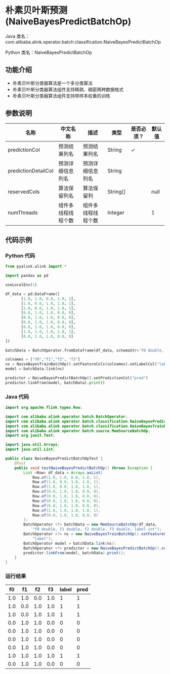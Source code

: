 # 朴素贝叶斯预测 (NaiveBayesPredictBatchOp)
Java 类名：com.alibaba.alink.operator.batch.classification.NaiveBayesPredictBatchOp

Python 类名：NaiveBayesPredictBatchOp


## 功能介绍

* 朴素贝叶斯分类器算法是一个多分类算法
* 朴素贝叶斯分类器算法组件支持稀疏、稠密两种数据格式
* 朴素贝叶斯分类器算法组件支持带样本权重的训练

## 参数说明

| 名称 | 中文名称 | 描述 | 类型 | 是否必须？ | 默认值 |
| --- | --- | --- | --- | --- | --- |
| predictionCol | 预测结果列名 | 预测结果列名 | String | ✓ |  |
| predictionDetailCol | 预测详细信息列名 | 预测详细信息列名 | String |  |  |
| reservedCols | 算法保留列名 | 算法保留列 | String[] |  | null |
| numThreads | 组件多线程线程个数 | 组件多线程线程个数 | Integer |  | 1 |


## 代码示例
### Python 代码
```python
from pyalink.alink import *

import pandas as pd

useLocalEnv(1)

df_data = pd.DataFrame([
       [1.0, 1.0, 0.0, 1.0, 1],
       [1.0, 0.0, 1.0, 1.0, 1],
       [1.0, 0.0, 1.0, 1.0, 1],
       [0.0, 1.0, 1.0, 0.0, 0],
       [0.0, 1.0, 1.0, 0.0, 0],
       [0.0, 1.0, 1.0, 0.0, 0],
       [0.0, 1.0, 1.0, 0.0, 0],
       [1.0, 1.0, 1.0, 1.0, 1],
       [0.0, 1.0, 1.0, 0.0, 0]
])

batchData = BatchOperator.fromDataframe(df_data, schemaStr='f0 double, f1 double, f2 double, f3 double, label int')

colnames = ["f0","f1","f2", "f3"]
ns = NaiveBayesTrainBatchOp().setFeatureCols(colnames).setLabelCol("label")
model = batchData.link(ns)

predictor = NaiveBayesPredictBatchOp().setPredictionCol("pred")
predictor.linkFrom(model, batchData).print()
```
### Java 代码
```java
import org.apache.flink.types.Row;

import com.alibaba.alink.operator.batch.BatchOperator;
import com.alibaba.alink.operator.batch.classification.NaiveBayesPredictBatchOp;
import com.alibaba.alink.operator.batch.classification.NaiveBayesTrainBatchOp;
import com.alibaba.alink.operator.batch.source.MemSourceBatchOp;
import org.junit.Test;

import java.util.Arrays;
import java.util.List;

public class NaiveBayesPredictBatchOpTest {
	@Test
	public void testNaiveBayesPredictBatchOp() throws Exception {
		List <Row> df_data = Arrays.asList(
			Row.of(1.0, 1.0, 0.0, 1.0, 1),
			Row.of(1.0, 0.0, 1.0, 1.0, 1),
			Row.of(1.0, 0.0, 1.0, 1.0, 1),
			Row.of(0.0, 1.0, 1.0, 0.0, 0),
			Row.of(0.0, 1.0, 1.0, 0.0, 0),
			Row.of(0.0, 1.0, 1.0, 0.0, 0),
			Row.of(0.0, 1.0, 1.0, 0.0, 0),
			Row.of(1.0, 1.0, 1.0, 1.0, 1),
			Row.of(0.0, 1.0, 1.0, 0.0, 0)
		);
		BatchOperator <?> batchData = new MemSourceBatchOp(df_data,
			"f0 double, f1 double, f2 double, f3 double, label int");
		BatchOperator <?> ns = new NaiveBayesTrainBatchOp().setFeatureCols("f0", "f1", "f2", "f3").setLabelCol(
			"label");
		BatchOperator model = batchData.link(ns);
		BatchOperator <?> predictor = new NaiveBayesPredictBatchOp().setPredictionCol("pred");
		predictor.linkFrom(model, batchData).print();
	}
}
```
### 运行结果

f0 | f1 | f2 | f3 | label | pred
---|----|----|----|-------|----
1.0|1.0|0.0|1.0|1|1
1.0|0.0|1.0|1.0|1|1
1.0|0.0|1.0|1.0|1|1
0.0|1.0|1.0|0.0|0|0
0.0|1.0|1.0|0.0|0|0
0.0|1.0|1.0|0.0|0|0
0.0|1.0|1.0|0.0|0|0
1.0|1.0|1.0|1.0|1|1
0.0|1.0|1.0|0.0|0|0




